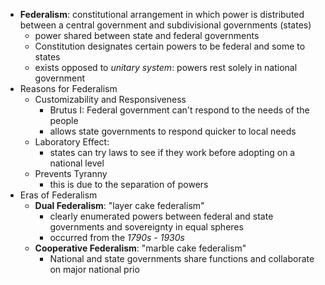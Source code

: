 - **Federalism**: constitutional arrangement in which power is distributed between a central government and subdivisional governments (states) 
	- power shared between state and federal governments
	- Constitution designates certain powers to be federal and some to states
	- exists opposed to *unitary system*: powers rest solely in national government
- Reasons for Federalism
	- Customizability and Responsiveness
		- Brutus I: Federal government can't respond to the needs of the people
		- allows state governments to respond quicker to local needs
	- Laboratory Effect:
		- states can try laws to see if they work before adopting on a national level
	- Prevents Tyranny
		- this is due to the separation of powers
- Eras of Federalism
	- **Dual Federalism**: "layer cake federalism"
		- clearly enumerated powers between federal and state governments and sovereignty in equal spheres
		- occurred from the *1790s - 1930s*
	-  **Cooperative Federalism**: "marble cake federalism"
		- National and state governments share functions and collaborate on major national prio